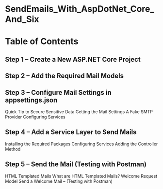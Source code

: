 # SendEmails_With_AspDotNet_Core_And_Six

# Table of Contents	
## Step 1 – Create a New ASP.NET Core Project
## Step 2 – Add the Required Mail Models
## Step 3 – Configure Mail Settings in appsettings.json
Quick Tip to Secure Sensitive Data
Getting the Mail Settings
A Fake SMTP Provider
Configuring Services
## Step 4 – Add a Service Layer to Send Mails
Installing the Required Packages
Configuring Services
Adding the Controller Method
## Step 5 – Send the Mail (Testing with Postman)
HTML Templated Mails
What are HTML Templated Mails?
Welcome Request Model
Send a Welcome Mail – (Testing with Postman)

